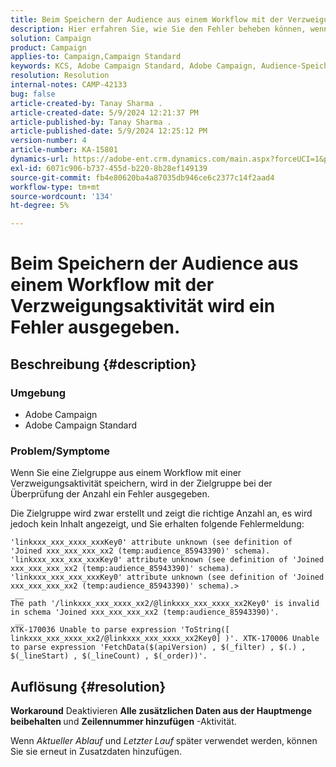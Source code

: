 ```yaml
---
title: Beim Speichern der Audience aus einem Workflow mit der Verzweigungsaktivität wird ein Fehler ausgegeben.
description: Hier erfahren Sie, wie Sie den Fehler beheben können, wenn beim Speichern einer Audience in einem Workflow mit einer Verzweigungsaktivität ein Fehler ausgegeben wird.
solution: Campaign
product: Campaign
applies-to: Campaign,Campaign Standard
keywords: KCS, Adobe Campaign Standard, Adobe Campaign, Audience-Speicherung, Workflow, Abspaltungsaktivität, Fehlerbehebung
resolution: Resolution
internal-notes: CAMP-42133
bug: false
article-created-by: Tanay Sharma .
article-created-date: 5/9/2024 12:21:37 PM
article-published-by: Tanay Sharma .
article-published-date: 5/9/2024 12:25:12 PM
version-number: 4
article-number: KA-15801
dynamics-url: https://adobe-ent.crm.dynamics.com/main.aspx?forceUCI=1&pagetype=entityrecord&etn=knowledgearticle&id=5a2fa7ab-fe0d-ef11-9f89-000d3a345e57
exl-id: 6071c906-b737-455d-b220-8b28ef149139
source-git-commit: fb4e80620ba4a87035db946ce6c2377c14f2aad4
workflow-type: tm+mt
source-wordcount: '134'
ht-degree: 5%

---
```


# Beim Speichern der Audience aus einem Workflow mit der Verzweigungsaktivität wird ein Fehler ausgegeben.

## Beschreibung {#description}


### Umgebung

- Adobe Campaign
- Adobe Campaign Standard


### Problem/Symptome

Wenn Sie eine Zielgruppe aus einem Workflow mit einer Verzweigungsaktivität speichern, wird in der Zielgruppe bei der Überprüfung der Anzahl ein Fehler ausgegeben.

Die Zielgruppe wird zwar erstellt und zeigt die richtige Anzahl an, es wird jedoch kein Inhalt angezeigt, und Sie erhalten folgende Fehlermeldung:


```
'linkxxx_xxx_xxxx_xxxKey0' attribute unknown (see definition of 'Joined xxx_xxx_xxx_xx2 (temp:audience_85943390)' schema). 'linkxxx_xxx_xxx_xxxKey0' attribute unknown (see definition of 'Joined xxx_xxx_xxx_xx2 (temp:audience_85943390)' schema). 'linkxxx_xxx_xxx_xxxKey0' attribute unknown (see definition of 'Joined xxx_xxx_xxx_xx2 (temp:audience_85943390)' schema).>
 __
The path '/linkxxx_xxx_xxxx_xx2/@linkxxx_xxx_xxxx_xx2Key0' is invalid in schema 'Joined xxx_xxx_xxx_xx2 (temp:audience_85943390)'.
 __
XTK-170036 Unable to parse expression 'ToString([ linkxxx_xxx_xxxx_xx2/@linkxxx_xxx_xxxx_xx2Key0] )'. XTK-170006 Unable to parse expression 'FetchData($(apiVersion) , $(_filter) , $(.) , $(_lineStart) , $(_lineCount) , $(_order))'.
```



## Auflösung {#resolution}


<b>Workaround</b>
Deaktivieren <b>Alle zusätzlichen Daten aus der Hauptmenge beibehalten </b>und <b>Zeilennummer hinzufügen</b> -Aktivität.

Wenn *Aktueller Ablauf* und *Letzter Lauf* später verwendet werden, können Sie sie erneut in Zusatzdaten hinzufügen.
